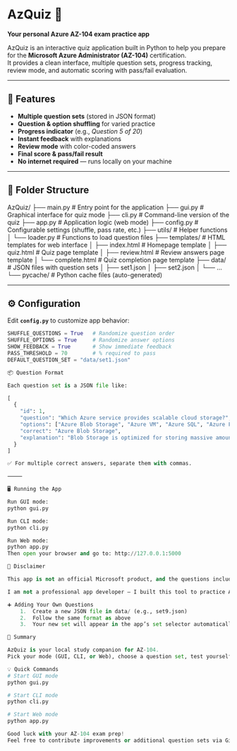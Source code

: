 # AzQuiz 🧠  
**Your personal Azure AZ-104 exam practice app**  

AzQuiz is an interactive quiz application built in Python to help you prepare for the **Microsoft Azure Administrator (AZ-104)** certification.  
It provides a clean interface, multiple question sets, progress tracking, review mode, and automatic scoring with pass/fail evaluation.  

---

## 🚀 Features
- **Multiple question sets** (stored in JSON format)  
- **Question & option shuffling** for varied practice  
- **Progress indicator** (e.g., *Question 5 of 20*)  
- **Instant feedback** with explanations  
- **Review mode** with color-coded answers  
- **Final score & pass/fail result**  
- **No internet required** — runs locally on your machine  

---

## 📂 Folder Structure

AzQuiz/
├── main.py              # Entry point for the application
├── gui.py               # Graphical interface for quiz mode
├── cli.py               # Command-line version of the quiz
├── app.py               # Application logic (web mode)
├── config.py            # Configurable settings (shuffle, pass rate, etc.)
├── utils/               # Helper functions
│   └── loader.py        # Functions to load question files
├── templates/           # HTML templates for web interface
│   ├── index.html       # Homepage template
│   ├── quiz.html        # Quiz page template
│   ├── review.html      # Review answers page template
│   └── complete.html    # Quiz completion page template
├── data/                # JSON files with question sets
│   ├── set1.json
│   ├── set2.json
│   └── …
└── pycache/         # Python cache files (auto-generated)

---

## ⚙️ Configuration

Edit **`config.py`** to customize app behavior:  
```python
SHUFFLE_QUESTIONS = True   # Randomize question order
SHUFFLE_OPTIONS = True     # Randomize answer options
SHOW_FEEDBACK = True       # Show immediate feedback
PASS_THRESHOLD = 70        # % required to pass
DEFAULT_QUESTION_SET = "data/set1.json"

📦 Question Format

Each question set is a JSON file like:

[
  {
    "id": 1,
    "question": "Which Azure service provides scalable cloud storage?",
    "options": ["Azure Blob Storage", "Azure VM", "Azure SQL", "Azure Functions"],
    "correct": "Azure Blob Storage",
    "explanation": "Blob Storage is optimized for storing massive amounts of unstructured data."
  }
]

✅ For multiple correct answers, separate them with commas.

⸻

🖥️ Running the App

Run GUI mode:
python gui.py

Run CLI mode:
python cli.py

Run Web mode:
python app.py
Then open your browser and go to: http://127.0.0.1:5000

📜 Disclaimer

This app is not an official Microsoft product, and the questions included are not official exam questions. They were created based on publicly available learning materials to help with personal study.

I am not a professional app developer — I built this tool to practice AZ-104 questions on my laptop. If you find any issues or mistakes, please feel free to submit corrections or improvements via the GitHub repository.

➕ Adding Your Own Questions
	1.	Create a new JSON file in data/ (e.g., set9.json)
	2.	Follow the same format as above
	3.	Your new set will appear in the app’s set selector automatically

🏁 Summary

AzQuiz is your local study companion for AZ-104.
Pick your mode (GUI, CLI, or Web), choose a question set, test yourself, review explanations, and get exam-ready.

💡 Quick Commands
# Start GUI mode
python gui.py

# Start CLI mode
python cli.py

# Start Web mode
python app.py

Good luck with your AZ-104 exam prep!
Feel free to contribute improvements or additional question sets via GitHub.